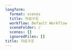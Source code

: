 ```yaml
---
longform:
  format: scenes
  title: 자료구조
  workflow: Default Workflow
  sceneFolder: /
  scenes: []
  ignoredFiles: []
title: 자료구조
---
```

